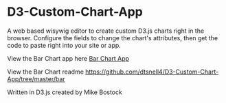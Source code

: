 # D3-Custom-Chart-App

A web based wisywig editor to create custom D3.js charts right in the browser.  Configure the fields to change the chart's attributes, then get the code to paste right into your site or app. 

View the Bar Chart app here  [<i class="icon-link"></i> Bar Chart App](https://cdn.rawgit.com/dtsnell4/D3-Custom-Chart-App/a30593d0/bar/bar.html)

View the Bar Chart readme https://github.com/dtsnell4/D3-Custom-Chart-App/tree/master/bar 

Written in D3.js created by Mike Bostock
